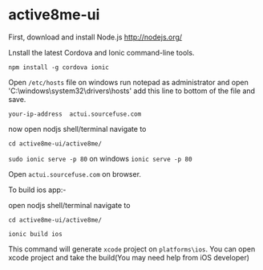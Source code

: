 # active8me-ui

First, download and install Node.js http://nodejs.org/


Lnstall the latest Cordova and Ionic command-line tools. 
	
`npm install -g cordova ionic`


Open `/etc/hosts` file on windows run notepad as administrator and open 'C:\windows\system32\drivers\hosts' add this line to bottom of the file and save.

`your-ip-address  actui.sourcefuse.com`


now open nodjs shell/terminal navigate to 

`cd active8me-ui/active8me/`

`sudo ionic serve -p 80` on windows `ionic serve -p 80`

Open `actui.sourcefuse.com` on browser.


To build ios app:-

open nodjs shell/terminal navigate to 

`cd active8me-ui/active8me/`

`ionic build ios`

This command will generate `xcode` project on `platforms\ios`. You can open xcode project and take the build(You may need help from iOS developer)





